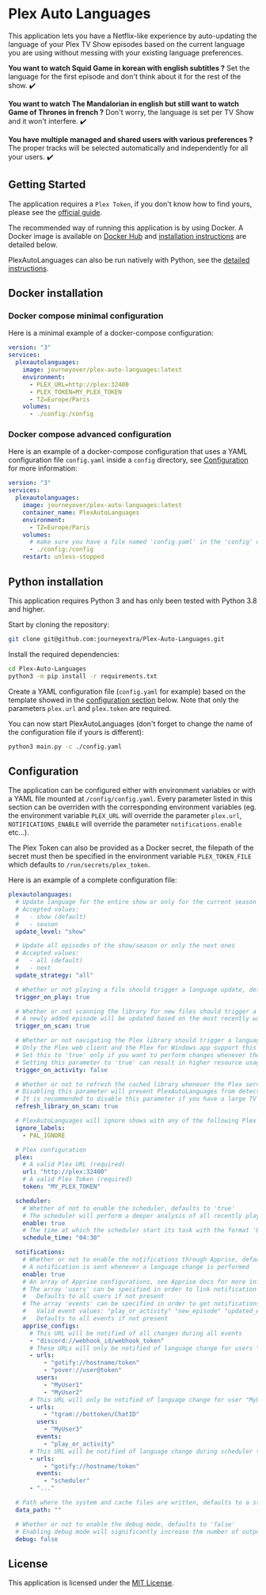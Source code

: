 # Plex Auto Languages

This application lets you have a Netflix-like experience by auto-updating the language of your Plex TV Show episodes based on the current language you are using without messing with your existing language preferences.

**You want to watch Squid Game in korean with english subtitles ?**
Set the language for the first episode and don't think about it for the rest of the show. :heavy_check_mark:

**You want to watch The Mandalorian in english but still want to watch Game of Thrones in french ?**
Don't worry, the language is set per TV Show and it won't interfere. :heavy_check_mark:

**You have multiple managed and shared users with various preferences ?**
The proper tracks will be selected automatically and independently for all your users. :heavy_check_mark:


## Getting Started

The application requires a `Plex Token`, if you don't know how to find yours, please see the [official guide](https://support.plex.tv/articles/204059436-finding-an-authentication-token-x-plex-token/).

The recommended way of running this application is by using Docker. A Docker image is available on [Docker Hub](https://hub.docker.com/r/journeyover/plex-auto-languages) and [installation instructions](#docker-installation) are detailed below.

PlexAutoLanguages can also be run natively with Python, see the [detailed instructions](#python-installation).


## Docker installation

### Docker compose minimal configuration

Here is a minimal example of a docker-compose configuration:
```yaml
version: "3"
services:
  plexautolanguages:
    image: journeyover/plex-auto-languages:latest
    environment:
      - PLEX_URL=http://plex:32400
      - PLEX_TOKEN=MY_PLEX_TOKEN
      - TZ=Europe/Paris
    volumes:
      - ./config:/config
```

### Docker compose advanced configuration

Here is an example of a docker-compose configuration that uses a YAML configuration file `config.yaml` inside a `config` directory, see [Configuration](#configuration) for more information:
```yaml
version: "3"
services:
  plexautolanguages:
    image: journeyover/plex-auto-languages:latest
    container_name: PlexAutoLanguages
    environment:
      - TZ=Europe/Paris
    volumes:
      # make sure you have a file named 'config.yaml' in the 'config' dir
      - ./config:/config
    restart: unless-stopped
```


## Python installation

This application requires Python 3 and has only been tested with Python 3.8 and higher.

Start by cloning the repository:
```bash
git clone git@github.com:journeyextra/Plex-Auto-Languages.git
```

Install the required dependencies:
```bash
cd Plex-Auto-Languages
python3 -m pip install -r requirements.txt
```

Create a YAML configuration file (`config.yaml` for example) based on the template showed in the [configuration section](#configuration) below. Note that only the parameters `plex.url` and `plex.token` are required.

You can now start PlexAutoLanguages (don't forget to change the name of the configuration file if yours is different):
```bash
python3 main.py -c ./config.yaml
```



## Configuration

The application can be configured either with environment variables or with a YAML file mounted at `/config/config.yaml`. Every parameter listed in this section can be overriden with the corresponding environment variables (eg. the environment variable `PLEX_URL` will override the parameter `plex.url`, `NOTIFICATIONS_ENABLE` will override the parameter `notifications.enable` etc...).

The Plex Token can also be provided as a Docker secret, the filepath of the secret must then be specified in the environment variable `PLEX_TOKEN_FILE` which defaults to `/run/secrets/plex_token`.

Here is an example of a complete configuration file:
```yaml
plexautolanguages:
  # Update language for the entire show or only for the current season
  # Accepted values:
  #   - show (default)
  #   - season
  update_level: "show"

  # Update all episodes of the show/season or only the next ones
  # Accepted values:
  #   - all (default)
  #   - next
  update_strategy: "all"

  # Whether or not playing a file should trigger a language update, defaults to 'true'
  trigger_on_play: true

  # Whether or not scanning the library for new files should trigger a language update, defaults to 'true'
  # A newly added episode will be updated based on the most recently watched episode, or the first episode of the show if it has never been watched
  trigger_on_scan: true

  # Whether or not navigating the Plex library should trigger a language update, defaults to 'false'
  # Only the Plex web client and the Plex for Windows app support this feature
  # Set this to 'true' only if you want to perform changes whenever the default track of an episode is updated, even when the episode is not played.
  # Setting this parameter to 'true' can result in higher resource usage.
  trigger_on_activity: false

  # Whether or not to refresh the cached library whenever the Plex server scans its own library, defaults to 'true'
  # Disabling this parameter will prevent PlexAutoLanguages from detecting updated files for an already existing episode
  # It is recommended to disable this parameter if you have a large TV Show library (10k+ episodes)
  refresh_library_on_scan: true

  # PlexAutoLanguages will ignore shows with any of the following Plex labels
  ignore_labels:
    - PAL_IGNORE

  # Plex configuration
  plex:
    # A valid Plex URL (required)
    url: "http://plex:32400"
    # A valid Plex Token (required)
    token: "MY_PLEX_TOKEN"

  scheduler:
    # Whether of not to enable the scheduler, defaults to 'true'
    # The scheduler will perform a deeper analysis of all recently played TV Shows
    enable: true
    # The time at which the scheduler start its task with the format 'HH:MM', defaults to '02:00'
    schedule_time: "04:30"

  notifications:
    # Whether or not to enable the notifications through Apprise, defaults to 'false'
    # A notification is sent whenever a language change is performed
    enable: true
    # An array of Apprise configurations, see Apprise docs for more information: https://github.com/caronc/apprise
    # The array 'users' can be specified in order to link notification URLs with specific users
    #   Defaults to all users if not present
    # The array 'events' can be specified in order to get notifications only for specific events
    #   Valid event values: "play_or_activity" "new_episode" "updated_episode" "scheduler"
    #   Defaults to all events if not present
    apprise_configs:
      # This URL will be notified of all changes during all events
      - "discord://webhook_id/webhook_token"
      # These URLs will only be notified of language change for users "MyUser1" and "MyUser2"
      - urls:
          - "gotify://hostname/token"
          - "pover://user@token"
        users:
          - "MyUser1"
          - "MyUser2"
      # This URL will only be notified of language change for user "MyUser3" during play or activity events
      - urls:
          - "tgram://bottoken/ChatID"
        users:
          - "MyUser3"
        events:
          - "play_or_activity"
      # This URL will be notified of language change during scheduler tasks only
      - urls:
          - "gotify://hostname/token"
        events:
          - "scheduler"
      - "..."

  # Path where the system and cache files are written, defaults to a standard OS specific path if left empty (recommended)
  data_path: ""

  # Whether or not to enable the debug mode, defaults to 'false'
  # Enabling debug mode will significantly increase the number of output logs
  debug: false
```

## License

This application is licensed under the [MIT License](LICENSE).
